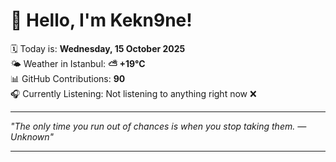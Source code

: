 # 👋 Hello, I'm Kekn9ne!

🗓️ Today is: **Wednesday, 15 October 2025**  
🌤️ Weather in Istanbul: **⛅️  +19°C**  
📊 GitHub Contributions: **90**  
🎧 Currently Listening: Not listening to anything right now ❌

---

_"The only time you run out of chances is when you stop taking them. — *Unknown*"_

---
